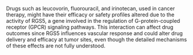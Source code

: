 Drugs such as leucovorin, fluorouracil, and irinotecan, used in cancer therapy, might have their efficacy or safety profiles altered due to the activity of RGS5, a gene involved in the regulation of G-protein-coupled receptor (GPCR) signaling pathways. This interaction can affect drug outcomes since RGS5 influences vascular response and could alter drug delivery and efficacy at tumor sites, even though the detailed mechanisms of these effects are not fully understood.